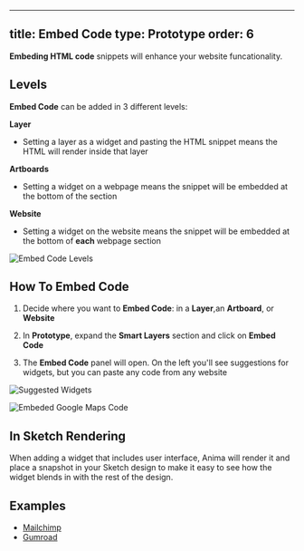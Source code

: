 
---
title: Embed Code
type: Prototype
order: 6
---

**Embeding HTML code** snippets will enhance your website funcationality.


## Levels

**Embed Code** can be added in 3 different levels:

**Layer**
 * Setting a layer as a widget and pasting the HTML snippet means the
   HTML will render inside that layer
   

**Artboards**

 * Setting a widget on a webpage means the snippet will be embedded at
   the bottom of the <body> section
   
**Website**
  
 * Setting a widget on the website means the snippet will be embedded at
   the bottom of **each** webpage <body> section

![Embed Code Levels](http://f.cl.ly/items/423O1N0y08221Q0e113U/Screen%20Shot%202019-01-24%20at%205.52.29%20PM.png)

## How To Embed Code

1. Decide where you want to **Embed Code**: in a **Layer**,an **Artboard**, or **Website**

2. In **Prototype**, expand the **Smart Layers** section and click on **Embed Code**
3. The **Embed Code** panel will open. On the left you'll see suggestions for widgets, but you can paste any code from any website

![Suggested Widgets](http://f.cl.ly/items/333p1S0H3l0C1g2W3P0l/Screen%20Shot%202019-01-24%20at%205.59.40%20PM.png)

![Embeded Google Maps Code](http://f.cl.ly/items/081A3n2W0Z3t3U361H32/Screen%20Shot%202019-01-24%20at%206.04.52%20PM.png)


## In Sketch Rendering

When adding a widget that includes user interface, Anima will render it and place a snapshot in your Sketch design to make it easy to see how the widget blends in with the rest of the design.

## Examples

* [Mailchimp](https://launchpad.animaapp.com/widgetsdemo/mailchimp)
* [Gumroad](https://launchpad.animaapp.com/widgetsdemo/gumroad)
